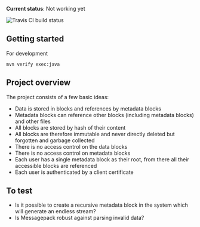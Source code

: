 **Current status**: Not working yet

![Travis CI build status](https://api.travis-ci.org/bneijt/unitrans.svg)

Getting started
---------------
For development

    mvn verify exec:java

Project overview
----------------
The project consists of a few basic ideas:

 - Data is stored in blocks and references by metadata blocks
 - Metadata blocks can reference other blocks (including metadata blocks) and other files
 - All blocks are stored by hash of their content
 - All blocks are therefore immutable and never directly deleted but forgotten and garbage collected
 - There is no access control on the data blocks
 - There is no access control on metadata blocks
 - Each user has a single metadata block as their root, from there all their accessible blocks are referenced
 - Each user is authenticated by a client certificate



To test
-------
 - Is it possible to create a recursive metadata block in the system which will generate an endless stream?
 - Is Messagepack robust against parsing invalid data?
